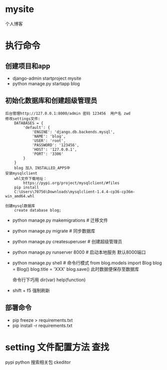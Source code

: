# mysite
个人博客

# 执行命令
## 创建项目和app
* django-admin startproject mysite
* python manage.py startapp blog

## 初始化数据库和创建超级管理员
```
后台管理http://127.0.0.1:8000/admin 密码 123456  用户名 zwd
修改settings文件:
    DATABASES = {
        'default': {
            'ENGINE': 'django.db.backends.mysql',
            'NAME': 'blog',
            'USER': 'root',
            'PASSWORD': '123456',
            'HOST': '127.0.0.1',
            'PORT': '3306'
        }
    }
    blog 加入 INSTALLED_APPS中 
安装mysqlclient
    whl文件下载地址：
        https://pypi.org/project/mysqlclient/#files
    pip install 
    C:\Users\70756\Downloads\mysqlclient-1.4.4-cp36-cp36m-win_amd64.whl

创建mysql数据库
    create database blog;
```
* python manage.py makemigrations  # 迁移文件
* python manage.py migrate   # 同步数据库
* python manage.py createsuperuser # 创建超级管理员
* python manage.py runserver 8000 # 启动本地服务 默认8000端口
* python manage.py shell  # 命令行模式
    from blog.models import Blog
    blog = Blog()
    blog.title = 'XXX'
    blog.save()
    此时数据便保存至数据库

    命令行下巧用  dir(var)  help(function)

* shift + f5 强制刷新
## 部署命令
* pip freeze > requirements.txt
* pip install -r requirements.txt


# setting  文件配置方法  查找
pypi python  搜索相关包 ckeditor